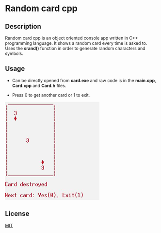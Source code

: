 # Random card cpp

## Description

Random card cpp is an object oriented console app written in C++ programming language. It shows a random card every time is asked to. Uses the **srand()** function in order to generate random characters and symbols.

## Usage
- Can be directly opened from **card.exe** and raw code is in the **main.cpp**, **Card.cpp** and **Card.h** files.

- Press 0 to get another card or 1 to exit.

![random_card_cpp](random_card_cpp.JPG)

## License

[MIT](https://choosealicense.com/licenses/mit/)
